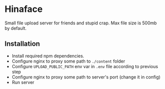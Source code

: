 # Hinaface

Small file upload server for friends and stupid crap. Max file size is 500mb by default.

## Installation

* Install required npm dependencies.
* Configure nginx to proxy some path to `./content` folder
* Configure `UPLOAD_PUBLIC_PATH` env var in `.env` file according to previous step
* Configure nginx to proxy some path to server's port (change it in config)
* Run server